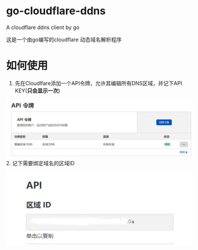 # go-cloudflare-ddns
A cloudflare ddns client by go  

这是一个由go编写的cloudflare 动态域名解析程序  

# 如何使用
1. 先在Cloudlfare添加一个API令牌，允许其编辑所有DNS区域，并记下API KEY(**只会显示一次**)  

![API](img/1.jpg)
2. 记下需要绑定域名的区域ID 

![ID](img/2.jpg)
